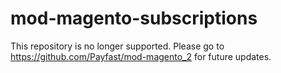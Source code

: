 # mod-magento-subscriptions

This repository is no longer supported. Please go to https://github.com/Payfast/mod-magento_2 for future updates.
